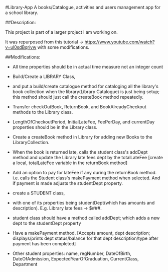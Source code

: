 #Library-App
A books/Catalogue, activities and users management app for a school library.

##Description:

This project is part of a larger project I am working on.

It was repurposed from this tutorial -> https://www.youtube.com/watch?v=ul0sdBqrivw
with some modifications.


##Modifications:
* All time properties should be in actual time measure not an integer count

* Build/Create a LIBRARY Class,
* and put a build/create catalogue method for cataloging all the library's book collection when the library(Library Catalogue) is just being setup; this method should just call the createBook method repeatedly.
* Transfer checkOutBook, ReturnBook, and BookAlreadyCheckout methods to the Library class.
* LengthOfCheckoutPeriod, InitialLateFee, FeePerDay, and currentDay properties should be in the Library class.
* Create a createBook method in Library for adding new Books to the LibraryCollection.
* When the book is returned late, calls the student class's addDept method and update the Library late fees dept by the totalLateFee [create a local, totalLateFee variable in the returnBook method]
* Add an option to pay for lateFee if any during the returnBook method. i.e. calls the Student class's makePayment method when selected. And if payment is made adjusts the studentDept property.

* create a STUDENT class,
* with one of its properties being studentDept(which has amounts and description). E.g. Library late fees -> $###.
* student class should have a method called addDept; which adds a new dept to the studentDept property
* Have a makePayment method. [Accepts amount, dept description; displays/prints dept status/balance for that dept description/type after payment has been completed]
* Other student properties: name, regNumber, DateOfBirth, DateOfAdmission, ExpectedYearOfGraduation, CurrentClass, Department

